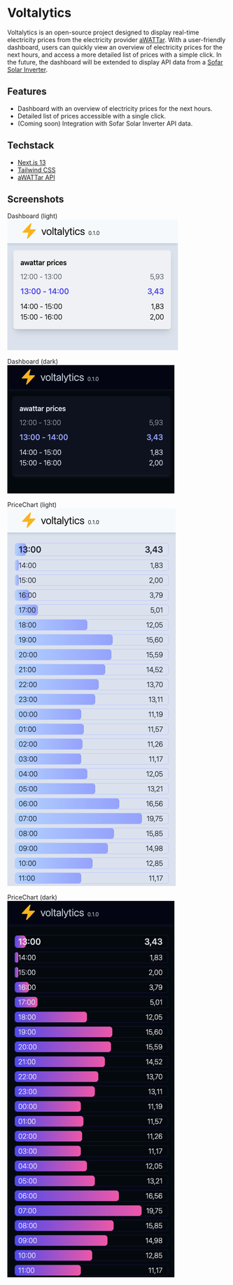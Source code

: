 # Voltalytics

Voltalytics is an open-source project designed to display real-time electricity prices from the electricity provider [aWATTar](https://www.awattar.com). With a user-friendly dashboard, users can quickly view an overview of electricity prices for the next hours, and access a more detailed list of prices with a simple click. In the future, the dashboard will be extended to display API data from a [Sofar Solar Inverter](https://www.sofarsolar.com).

## Features

- Dashboard with an overview of electricity prices for the next hours.
- Detailed list of prices accessible with a single click.
- (Coming soon) Integration with Sofar Solar Inverter API data.

## Techstack

- [Next.js 13](https://beta.nextjs.org/docs)
- [Tailwind CSS](https://tailwindcss.com/)
- [aWATTar API](https://www.awattar.at/services/api)

## Screenshots

Dashboard (light)  
![Dashboard Screenshot](./assets/images/dashboard-screenshot.png)

Dashboard (dark)  
![Dashboard Screenshot](./assets/images/dashboard-dark-screenshot.png)

PriceChart (light)  
![Dashboard Screenshot](./assets/images/list-screenshot.png)

PriceChart (dark)  
![Dashboard Screenshot](./assets/images/list-dark-screenshot.png)

